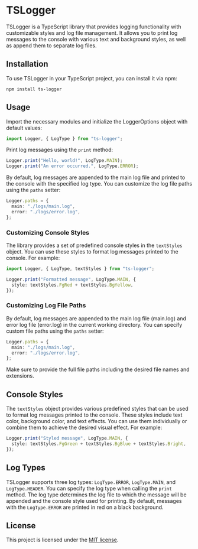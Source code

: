 # TSLogger

TSLogger is a TypeScript library that provides logging functionality with customizable styles and log file management. It allows you to print log messages to the console with various text and background styles, as well as append them to separate log files.

## Installation

To use TSLogger in your TypeScript project, you can install it via npm:

```shell
npm install ts-logger
```

## Usage

Import the necessary modules and initialize the LoggerOptions object with default values:

```typescript
import Logger, { LogType } from "ts-logger";
```

Print log messages using the `print` method:

```typescript
Logger.print("Hello, world!", LogType.MAIN);
Logger.print("An error occurred.", LogType.ERROR);
```

By default, log messages are appended to the main log file and printed to the console with the specified log type. You can customize the log file paths using the `paths` setter:

```typescript
Logger.paths = {
  main: "./logs/main.log",
  error: "./logs/error.log",
};
```

### Customizing Console Styles

The library provides a set of predefined console styles in the `textStyles` object. You can use these styles to format log messages printed to the console. For example:

```typescript
import Logger, { LogType, textStyles } from "ts-logger";

Logger.print("Formatted message", LogType.MAIN, {
  style: textStyles.FgRed + textStyles.BgYellow,
});
```

### Customizing Log File Paths

By default, log messages are appended to the main log file (main.log) and error log file (error.log) in the current working directory. You can specify custom file paths using the `paths` setter:

```typescript
Logger.paths = {
  main: "./logs/main.log",
  error: "./logs/error.log",
};
```

Make sure to provide the full file paths including the desired file names and extensions.

## Console Styles

The `textStyles` object provides various predefined styles that can be used to format log messages printed to the console. These styles include text color, background color, and text effects. You can use them individually or combine them to achieve the desired visual effect. For example:

```typescript
Logger.print("Styled message", LogType.MAIN, {
  style: textStyles.FgGreen + textStyles.BgBlue + textStyles.Bright,
});
```

## Log Types

TSLogger supports three log types: `LogType.ERROR`, `LogType.MAIN`, and `LogType.HEADER`. You can specify the log type when calling the `print` method. The log type determines the log file to which the message will be appended and the console style used for printing. By default, messages with the `LogType.ERROR` are printed in red on a black background.

## License

This project is licensed under the [MIT license](LICENSE).
